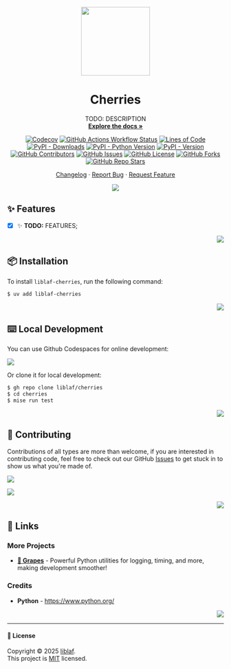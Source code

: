<!-- -*- mode: markdown; -*- -->

<div align="center" markdown>
<a name="readme-top"></a>

<img
  height="160"
  src="https://cdn.jsdelivr.net/gh/microsoft/fluentui-emoji/assets/Cherries/3D/cherries_3d.png"
/>

# Cherries

TODO: DESCRIPTION <br />
[**Explore the docs »**](https://liblaf.github.io/cherries/)

<!-- tangerine-start: badges/python.md.jinja -->

[![Codecov](https://img.shields.io/codecov/c/github/liblaf/cherries?logo=Codecov&label=Coverage)](https://codecov.io/gh/liblaf/cherries)
[![GitHub Actions Workflow Status](https://img.shields.io/github/actions/workflow/status/liblaf/cherries/test.yaml?logo=GitHub%20Actions&label=Test)](https://github.com/liblaf/cherries/actions/workflows/test.yaml)
[![Lines of Code](https://tokei.rs/b1/github.com/liblaf/cherries?category=code&label=Lines%20of%20Code&style=flat)](https://github.com/liblaf/cherries)
<br />
[![PyPI - Downloads](https://img.shields.io/pypi/dm/liblaf-cherries?logo=PyPI&label=Downloads)](https://pypi.org/project/liblaf-cherries)
[![PyPI - Python Version](https://img.shields.io/pypi/pyversions/liblaf-cherries?logo=Python&label=Python)](https://pypi.org/project/liblaf-cherries)
[![PyPI - Version](https://img.shields.io/pypi/v/liblaf-cherries?logo=PyPI&label=PyPI)](https://pypi.org/project/liblaf-cherries)
<br />
[![GitHub Contributors](https://img.shields.io/github/contributors/liblaf/cherries?logo=GitHub&label=Contributors)](https://github.com/liblaf/cherries/graphs/contributors)
[![GitHub Issues](https://img.shields.io/github/issues/liblaf/cherries?logo=GitHub&label=Issues)](https://github.com/liblaf/cherries/issues)
[![GitHub License](https://img.shields.io/github/license/liblaf/cherries?label=License)](https://github.com/liblaf/cherries/blob/main/LICENSE)
[![GitHub Forks](https://img.shields.io/github/forks/liblaf/cherries)](https://github.com/liblaf/cherries/forks)
[![GitHub Repo Stars](https://img.shields.io/github/stars/liblaf/cherries)](https://github.com/liblaf/cherries/stargazers)

<!-- tangerine-end -->

[Changelog](https://github.com/liblaf/cherries/blob/main/CHANGELOG.md) · [Report Bug](https://github.com/liblaf/cherries/issues) · [Request Feature](https://github.com/liblaf/cherries/issues)

![](https://cdn.jsdelivr.net/gh/andreasbm/readme/assets/lines/rainbow.png)

</div>

## ✨ Features

- [x] ✨ **TODO:** FEATURES;

<div align="right" markdown>

[![](https://img.shields.io/badge/-BACK_TO_TOP-black?style=flat-square)](#readme-top)

</div>

## 📦 Installation

To install `liblaf-cherries`, run the following command:

```bash
$ uv add liblaf-cherries
```

<div align="right" markdown>

[![](https://img.shields.io/badge/-BACK_TO_TOP-black?style=flat-square)](#readme-top)

</div>

## ⌨️ Local Development

You can use Github Codespaces for online development:

[![](https://github.com/codespaces/badge.svg)](https://codespaces.new/liblaf/cherries)

Or clone it for local development:

```bash
$ gh repo clone liblaf/cherries
$ cd cherries
$ mise run test
```

<div align="right" markdown>

[![](https://img.shields.io/badge/-BACK_TO_TOP-black?style=flat-square)](#readme-top)

</div>

## 🤝 Contributing

Contributions of all types are more than welcome, if you are interested in contributing code, feel free to check out our GitHub [Issues](https://github.com/liblaf/cherries/issues) to get stuck in to show us what you're made of.

[![](https://img.shields.io/badge/%F0%9F%A4%AF%20PR%20WELCOME-%E2%86%92-ffcb47?labelColor=black&style=for-the-badge)](https://github.com/liblaf/cherries/pulls)

[![](https://contrib.rocks/image?repo=liblaf%2Fcherries)](https://github.com/liblaf/cherries/graphs/contributors)

<div align="right" markdown>

[![](https://img.shields.io/badge/-BACK_TO_TOP-black?style=flat-square)](#readme-top)

</div>

## 🔗 Links

### More Projects

- **[🍇 Grapes](https://github.com/liblaf/grapes)** - Powerful Python utilities for logging, timing, and more, making development smoother!

### Credits

- **Python** - <https://www.python.org/>

<div align="right" markdown>

[![](https://img.shields.io/badge/-BACK_TO_TOP-black?style=flat-square)](#readme-top)

</div>

---

#### 📝 License

Copyright © 2025 [liblaf](https://github.com/liblaf). <br />
This project is [MIT](https://github.com/liblaf/cherries/blob/main/LICENSE) licensed.
